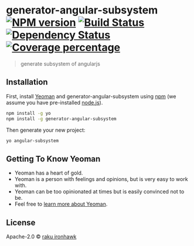 # generator-angular-subsystem [![NPM version][npm-image]][npm-url] [![Build Status][travis-image]][travis-url] [![Dependency Status][daviddm-image]][daviddm-url] [![Coverage percentage][coveralls-image]][coveralls-url]
> generate subsystem of angularjs

## Installation

First, install [Yeoman](http://yeoman.io) and generator-angular-subsystem using [npm](https://www.npmjs.com/) (we assume you have pre-installed [node.js](https://nodejs.org/)).

```bash
npm install -g yo
npm install -g generator-angular-subsystem
```

Then generate your new project:

```bash
yo angular-subsystem
```

## Getting To Know Yeoman

 * Yeoman has a heart of gold.
 * Yeoman is a person with feelings and opinions, but is very easy to work with.
 * Yeoman can be too opinionated at times but is easily convinced not to be.
 * Feel free to [learn more about Yeoman](http://yeoman.io/).

## License

Apache-2.0 © [raku ironhawk]()


[npm-image]: https://badge.fury.io/js/generator-angular-subsystem.svg
[npm-url]: https://npmjs.org/package/generator-angular-subsystem
[travis-image]: https://travis-ci.org/t-raku/generator-angular-subsystem.svg?branch=master
[travis-url]: https://travis-ci.org/t-raku/generator-angular-subsystem
[daviddm-image]: https://david-dm.org/t-raku/generator-angular-subsystem.svg?theme=shields.io
[daviddm-url]: https://david-dm.org/t-raku/generator-angular-subsystem
[coveralls-image]: https://coveralls.io/repos/t-raku/generator-angular-subsystem/badge.svg
[coveralls-url]: https://coveralls.io/r/t-raku/generator-angular-subsystem
